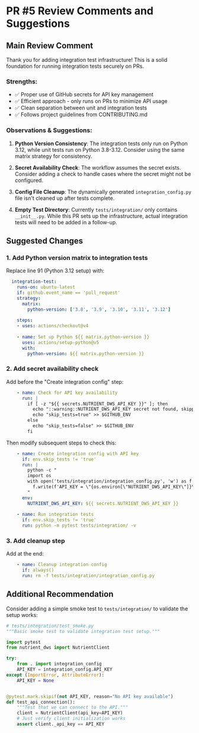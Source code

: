 # PR #5 Review Comments and Suggestions

## Main Review Comment

Thank you for adding integration test infrastructure! This is a solid foundation for running integration tests securely on PRs.

### Strengths:
- ✅ Proper use of GitHub secrets for API key management
- ✅ Efficient approach - only runs on PRs to minimize API usage  
- ✅ Clean separation between unit and integration tests
- ✅ Follows project guidelines from CONTRIBUTING.md

### Observations & Suggestions:

1. **Python Version Consistency**: The integration tests only run on Python 3.12, while unit tests run on Python 3.8-3.12. Consider using the same matrix strategy for consistency.

2. **Secret Availability Check**: The workflow assumes the secret exists. Consider adding a check to handle cases where the secret might not be configured.

3. **Config File Cleanup**: The dynamically generated `integration_config.py` file isn't cleaned up after tests complete.

4. **Empty Test Directory**: Currently `tests/integration/` only contains `__init__.py`. While this PR sets up the infrastructure, actual integration tests will need to be added in a follow-up.

## Suggested Changes

### 1. Add Python version matrix to integration tests

Replace line 91 (Python 3.12 setup) with:
```yaml
  integration-test:
    runs-on: ubuntu-latest
    if: github.event_name == 'pull_request'
    strategy:
      matrix:
        python-version: ['3.8', '3.9', '3.10', '3.11', '3.12']
    
    steps:
    - uses: actions/checkout@v4
    
    - name: Set up Python ${{ matrix.python-version }}
      uses: actions/setup-python@v5
      with:
        python-version: ${{ matrix.python-version }}
```

### 2. Add secret availability check

Add before the "Create integration config" step:
```yaml
    - name: Check for API key availability
      run: |
        if [ -z "${{ secrets.NUTRIENT_DWS_API_KEY }}" ]; then
          echo "::warning::NUTRIENT_DWS_API_KEY secret not found, skipping integration tests"
          echo "skip_tests=true" >> $GITHUB_ENV
        else
          echo "skip_tests=false" >> $GITHUB_ENV
        fi
```

Then modify subsequent steps to check this:
```yaml
    - name: Create integration config with API key
      if: env.skip_tests != 'true'
      run: |
        python -c "
        import os
        with open('tests/integration/integration_config.py', 'w') as f:
          f.write(f'API_KEY = \"{os.environ[\"NUTRIENT_DWS_API_KEY\"]}\"\\n')
        "
      env:
        NUTRIENT_DWS_API_KEY: ${{ secrets.NUTRIENT_DWS_API_KEY }}
    
    - name: Run integration tests
      if: env.skip_tests != 'true'
      run: python -m pytest tests/integration/ -v
```

### 3. Add cleanup step

Add at the end:
```yaml
    - name: Cleanup integration config
      if: always()
      run: rm -f tests/integration/integration_config.py
```

## Additional Recommendation

Consider adding a simple smoke test to `tests/integration/` to validate the setup works:

```python
# tests/integration/test_smoke.py
"""Basic smoke test to validate integration test setup."""

import pytest
from nutrient_dws import NutrientClient

try:
    from . import integration_config
    API_KEY = integration_config.API_KEY
except (ImportError, AttributeError):
    API_KEY = None


@pytest.mark.skipif(not API_KEY, reason="No API key available")
def test_api_connection():
    """Test that we can connect to the API."""
    client = NutrientClient(api_key=API_KEY)
    # Just verify client initialization works
    assert client._api_key == API_KEY
```
